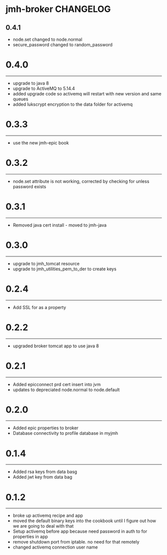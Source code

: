 jmh-broker CHANGELOG
======================

0.4.1
------
- node.set changed to node.normal
- secure_password changed to random_password

# 0.4.0
-------
- upgrade to java 8
- upgrade to ActiveMQ to 5.14.4
- added upgrade code so activemq will restart with new version and same queues
- added lukscrypt encryption to the data folder for activemq

# 0.3.3
--------
- use the new jmh-epic book

# 0.3.2
-------
- node.set attribute is not working, corrected by checking for unless password exists

# 0.3.1
-------
- Removed java cert install - moved to jmh-java

# 0.3.0
-------
- upgrade to jmh_tomcat resource
- upgrade to jmh_utilities_pem_to_der to create keys

# 0.2.4
-------
- Add SSL for as a property

# 0.2.2
--------
- upgraded broker tomcat app to use java 8

# 0.2.1
--------
- Added epicconnect prd cert insert into jvm
- updates to depreciated node.normal to node.default

# 0.2.0
-------
* Added epic properties to broker
* Database connectivity to profile database in myjmh

# 0.1.4
-------
- Added rsa keys from data basg
- Added jwt key from data bag

# 0.1.2
-------
- broke up activemq recipe and app
- moved the default binary keys into the cookbook until I figure out how we are going to deal with that
- Setup activemq before app because need password in auth to for properties in app
- remove shutdown port from iptable. no need for that remotely
- changed activemq connection user name
